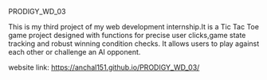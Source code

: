 PRODIGY_WD_03

This is my third project of my web development internship.It is a Tic Tac Toe game project designed with functions for precise user clicks,game state tracking and robust winning condition checks.
It allows users to play against each other or challenge an AI opponent.

website link: https://anchal151.github.io/PRODIGY_WD_03/
